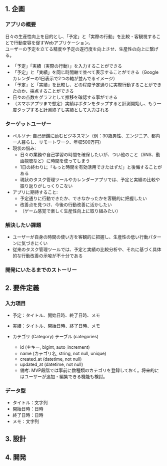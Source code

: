 ## 1. 企画

### アプリの概要
日々の生産性向上を目的とし、「予定」と「実際の行動」を比較・客観視することで行動変容を促すWebアプリケーション。  
ユーザーの予定を立てる精度や予定の遂行度を向上させ、生産性の向上に繋げる。  
- 「予定」「実績（実際の行動）」を入力することができる
- 「予定」と「実績」を同じ時間軸で並べて表示することができる（Googleカレンダーの1日表示で2つの軸が並んでるイメージ）
- 「予定」と「実績」を比較し、どの程度予定通りに実際行動することができたのか、採点することができる
- 日々の点数をグラフとして推移を確認する事ができる
- （スマホアプリまで想定）実績はボタンをタップすると計測開始し、もう一度タップすると計測終了し実績として入力される

### ターゲットユーザー
-  ペルソナ: 自己研鑽に励むビジネスマン（例：30歳男性、エンジニア、都内一人暮らし、リモートワーク、年収500万円）
- 現状の悩み:
    - 日々の業務や自己学習の時間を確保したいが、つい他のこと（SNS、動画視聴など）に時間を使ってしまう
    - 1日の終わりに「もっと時間を有効活用できたはずだ」と後悔することがある
    - 現状のタスク管理ツールやカレンダーアプリでは、予定と実績の比較や振り返りがしっくりこない
- アプリに期待すること:
    - 予定通りに行動できたか、できなかったかを客観的に把握したい
    - 改善点を見つけ、今後の行動改善に活かしたい
    - （ゲーム感覚で楽しく生産性向上に取り組みたい）

### 解決したい課題
- ユーザーが自身の時間の使い方を客観的に把握し、生産性の低い行動パターンに気づきにくい
- 従来のタスク管理ツールでは、予定と実績の比較分析や、それに基づく具体的な行動改善の示唆が不十分である

### 開発にいたるまでのストーリー



## 2. 要件定義

### 入力項目
- 予定：タイトル、開始日時、終了日時、メモ
- 実績：タイトル、開始日時、終了日時、メモ

- カテゴリ (Category) テーブル (categories)
  - id (主キー, bigint, auto_increment)
  - name (カテゴリ名, string, not null, unique)
  - created_at (datetime, not null)
  - updated_at (datetime, not null)
  - 備考: MVP段階では事前に数種類のカテゴリを登録しておく。将来的にはユーザーが追加・編集できる機能も検討。

### データ型
- タイトル：文字列
- 開始日時：日時
- 終了日時：日時
- メモ：文字列



## 3. 設計



## 4. 開発
